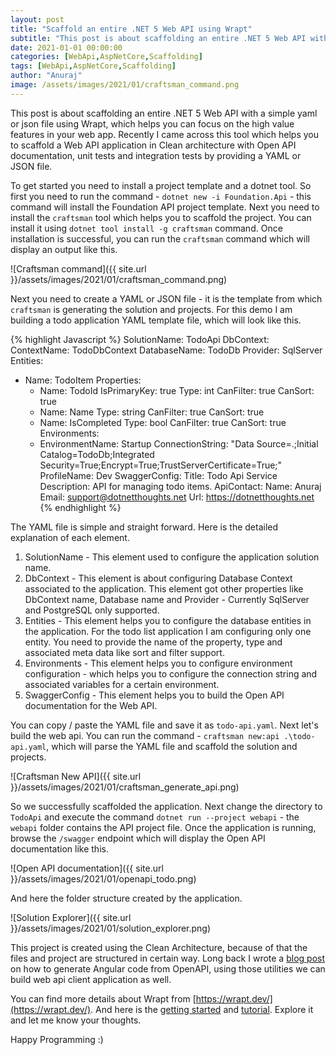 ```yaml
---
layout: post
title: "Scaffold an entire .NET 5 Web API using Wrapt"
subtitle: "This post is about scaffolding an entire .NET 5 Web API with a simple yaml or json file using Wrapt, which helps you can focus on the high value features in your web app."
date: 2021-01-01 00:00:00
categories: [WebApi,AspNetCore,Scaffolding]
tags: [WebApi,AspNetCore,Scaffolding]
author: "Anuraj"
image: /assets/images/2021/01/craftsman_command.png
---
```

This post is about scaffolding an entire .NET 5 Web API with a simple yaml or json file using Wrapt, which helps you can focus on the high value features in your web app. Recently I came across this tool which helps you to scaffold a Web API application in Clean architecture with Open API documentation, unit tests and integration tests by providing a YAML or JSON file.

To get started you need to install a project template and a dotnet tool. So first you need to run the command - `dotnet new -i Foundation.Api` - this command will install the Foundation API project template. Next you need to install the `craftsman` tool which helps you to scaffold the project. You can install it using `dotnet tool install -g craftsman` command. Once installation is successful, you can run the `craftsman` command which will display an output like this.

![Craftsman command]({{ site.url }}/assets/images/2021/01/craftsman_command.png)

Next you need to create a YAML or JSON file - it is the template from which `craftsman` is generating the solution and projects. For this demo I am building a todo application YAML template file, which will look like this.

{% highlight Javascript %}
SolutionName: TodoApi
DbContext:
 ContextName: TodoDbContext
 DatabaseName: TodoDb
 Provider: SqlServer
Entities:
- Name: TodoItem
  Properties:
  - Name: TodoId
    IsPrimaryKey: true
    Type: int
    CanFilter: true
    CanSort: true
  - Name: Name
    Type: string
    CanFilter: true
    CanSort: true
  - Name: IsCompleted
    Type: bool
    CanFilter: true
    CanSort: true
Environments:
  - EnvironmentName: Startup
    ConnectionString: "Data Source=.;Initial Catalog=TodoDb;Integrated Security=True;Encrypt=True;TrustServerCertificate=True;"
    ProfileName: Dev
SwaggerConfig:
  Title: Todo Api Service
  Description: API for managing todo items.
  ApiContact: 
    Name: Anuraj
    Email: support@dotnetthoughts.net
    Url: https://dotnetthoughts.net
{% endhighlight %}

The YAML file is simple and straight forward. Here is the detailed explanation of each element.

1. SolutionName - This element used to configure the application solution name.
2. DbContext - This element is about configuring Database Context associated to the application. This element got other properties like DbContext name, Database name and Provider - Currently SqlServer and PostgreSQL only supported.
3. Entities - This element helps you to configure the database entities in the application. For the todo list application I am configuring only one entity. You need to provide the name of the property, type and associated meta data like sort and filter support.
4. Environments - This element helps you to configure environment configuration - which helps you to configure the connection string and associated variables for a certain environment.
4. SwaggerConfig - This element helps you to build the Open API documentation for the Web API.

You can copy / paste the YAML file and save it as `todo-api.yaml`. Next let's build the web api. You can run the command - `craftsman new:api .\todo-api.yaml`, which will parse the YAML file and scaffold the solution and projects.

![Craftsman New API]({{ site.url }}/assets/images/2021/01/craftsman_generate_api.png)

So we successfully scaffolded the application. Next change the directory to `TodoApi` and execute the command `dotnet run --project webapi` - the `webapi` folder contains the API project file. Once the application is running, browse the `/swagger` endpoint which will display the Open API documentation like this.

![Open API documentation]({{ site.url }}/assets/images/2021/01/openapi_todo.png)

And here the folder structure created by the application. 

![Solution Explorer]({{ site.url }}/assets/images/2021/01/solution_explorer.png)

This project is created using the Clean Architecture, because of that the files and project are structured in certain way. Long back I wrote a [blog post](https://dotnetthoughts.net/how-to-generate-angular-code-from-openapi-specifications/) on how to generate Angular code from OpenAPI, using those utilities we can build web api client application as well.

You can find more details about Wrapt from [https://wrapt.dev/](https://wrapt.dev/). And here is the [getting started](https://wrapt.dev/docs/how-it-works) and [tutorial](https://wrapt.dev/docs/tutorial). Explore it and let me know your thoughts.

Happy Programming :)